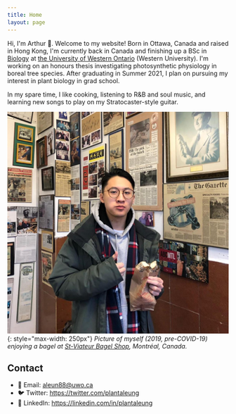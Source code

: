 ```yaml
---
title: Home
layout: page
---
```


Hi, I'm Arthur 👋. Welcome to my website! Born in Ottawa, Canada and raised in Hong Kong, I'm currently back in Canada and finishing up a BSc in [Biology][biodept] at [the University of Western Ontario][western] (Western University). I'm working on an honours thesis investigating photosynthetic physiology in boreal tree species. After graduating in Summer 2021, I plan on pursuing my interest in plant biology in grad school.

In my spare time, I like cooking, listening to R&B and soul music, and learning new songs to play on my Stratocaster-style guitar.

[biodept]: https://www.uwo.ca/biology/
[western]: https://www.uwo.ca/

![](/assets/portrait.jpg){: style="max-width: 250px"}
*Picture of myself (2019, pre-COVID-19) enjoying a bagel at [St-Viateur Bagel Shop](https://www.stviateurbagel.com/), Montréal, Canada.*

## Contact

- 📧 Email: [aleun88@uwo.ca](mailto:aleun88@uwo.ca)
- 🐦 Twitter: <https://twitter.com/plantaleung>
- 👔 LinkedIn: <https://linkedin.com/in/plantaleung>
